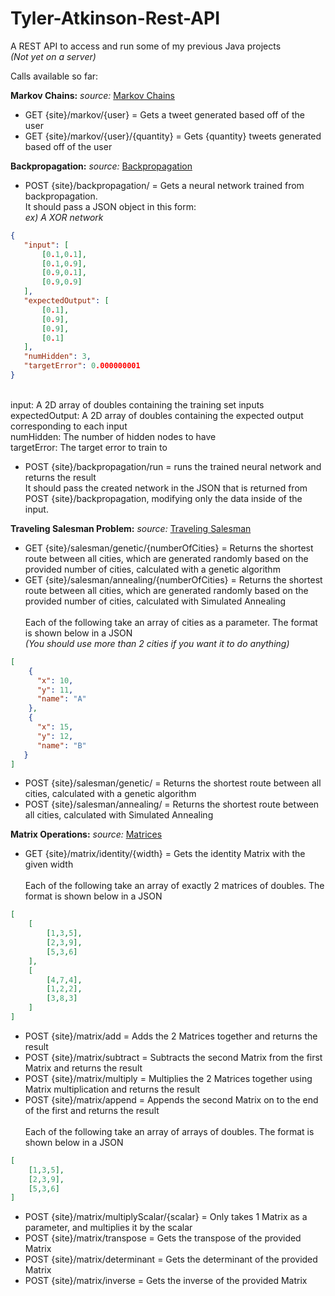 # Tyler-Atkinson-Rest-API
A REST API to access and run some of my previous Java projects
<br/><i>(Not yet on a server)</i>

Calls available so far:

<b>Markov Chains:</b> <i>source: </i>[Markov Chains](https://github.com/tha7556/Ai-Markov-Chains "Markov Chain Source")
  - GET {site}/markov/{user} = Gets a tweet generated based off of the user
  - GET {site}/markov/{user}/{quantity} = Gets {quantity} tweets generated based off of the user

<b>Backpropagation:</b> <i>source: </i>[Backpropagation](https://github.com/tha7556/Ai-Backpropagation "Backpropagation Source")
  - POST {site}/backpropagation/ = Gets a neural network trained from backpropagation.
<br/>It should pass a JSON object in this form:
<br/><i>ex) A XOR network</i>
```JSON
{
   "input": [
       [0.1,0.1],
       [0.1,0.9],
       [0.9,0.1],
       [0.9,0.9]
   ],
   "expectedOutput": [
       [0.1],
       [0.9],
       [0.9],
       [0.1]
   ],
   "numHidden": 3,
   "targetError": 0.000000001
}
```
<br/>input: A 2D array of doubles containing the training set inputs
<br/>expectedOutput: A 2D array of doubles containing the expected output corresponding to each input
<br/>numHidden: The number of hidden nodes to have
<br/>targetError: The target error to train to

  - POST {site}/backpropagation/run = runs the trained neural network and returns the result
<br>It should pass the created network in the JSON that is returned from POST {site}/backpropagation, modifying only the data inside of the input.



<b>Traveling Salesman Problem:</b> <i>source: </i>[Traveling Salesman](https://github.com/tha7556/Traveling-Salesman-Problem "Traveling Salesman Source")
  - GET {site}/salesman/genetic/{numberOfCities} = Returns the shortest route between all cities, which are generated randomly based on the provided number of cities, calculated with a genetic algorithm
  - GET {site}/salesman/annealing/{numberOfCities} = Returns the shortest route between all cities, which are generated randomly based on the provided number of cities, calculated with Simulated Annealing
<br/><br/>Each of the following take an array of cities as a parameter. The format is shown below in a JSON
<br/><i>(You should use more than 2 cities if you want it to do anything)</i>
```JSON
[
    {
      "x": 10,
      "y": 11,
      "name": "A"
    },
    {
      "x": 15,
      "y": 12,
      "name": "B"
   }
]
```
   - POST {site}/salesman/genetic/ = Returns the shortest route between all cities, calculated with a genetic algorithm
   - POST {site}/salesman/annealing/ = Returns the shortest route between all cities, calculated with Simulated Annealing

<b>Matrix Operations:</b> <i>source: </i>[Matrices](https://github.com/tha7556/Matrices "Matrices Source")
  - GET {site}/matrix/identity/{width} = Gets the identity Matrix with the given width
<br/><br/>Each of the following take an array of exactly 2 matrices of doubles. The format is shown below in a JSON
```JSON
[
	[
		[1,3,5],
		[2,3,9],
		[5,3,6]
	],
	[
		[4,7,4],
		[1,2,2],
		[3,8,3]
	]
]
```
  - POST {site}/matrix/add = Adds the 2 Matrices together and returns the result
  - POST {site}/matrix/subtract = Subtracts the second Matrix from the first Matrix and returns the result
  - POST {site}/matrix/multiply = Multiplies the 2 Matrices together using Matrix multiplication and returns the result
  - POST {site}/matrix/append = Appends the second Matrix on to the end of the first and returns the result
  <br/><br/>Each of the following take an array of arrays of doubles. The format is shown below in a JSON
```JSON
[
	[1,3,5],
	[2,3,9],
	[5,3,6]
]
```
  - POST {site}/matrix/multiplyScalar/{scalar} = Only takes 1 Matrix as a parameter, and multiplies it by the scalar
  - POST {site}/matrix/transpose = Gets the transpose of the provided Matrix
  - POST {site}/matrix/determinant = Gets the determinant of the provided Matrix
  - POST {site}/matrix/inverse = Gets the inverse of the provided Matrix
  

